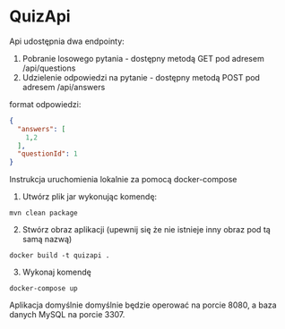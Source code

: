 # QuizApi

Api udostępnia dwa endpointy:

1. Pobranie losowego pytania - dostępny metodą GET pod adresem /api/questions 
2. Udzielenie odpowiedzi na pytanie - dostępny metodą POST pod adresem /api/answers

format odpowiedzi: 
```json
{
  "answers": [
    1,2
  ],
  "questionId": 1
}
```

Instrukcja uruchomienia lokalnie za pomocą docker-compose

1. Utwórz plik jar wykonując komendę:
```console
mvn clean package
```
2. Stwórz obraz aplikacji (upewnij się że nie istnieje inny obraz pod tą samą nazwą)
```console
docker build -t quizapi .
```
3. Wykonaj komendę
```console
docker-compose up
```
Aplikacja domyślnie domyślnie będzie operować na porcie 8080, a baza danych MySQL na porcie 3307.
